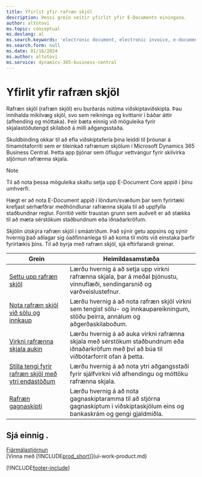 ```yaml
---
title: Yfirlit yfir rafræn skjöl
description: Þessi grein veitir yfirlit yfir E-Documents eininguna.
author: altotovi
ms.topic: conceptual
ms.devlang: al
ms.search.keywords: 'electronic document, electronic invoice, e-document, e-invoice'
ms.search.form: null
ms.date: 01/16/2024
ms.author: altotovi
ms.service: dynamics-365-business-central
---
```


# Yfirlit yfir rafræn skjöl

Rafræn skjöl (rafræn skjöl) eru burðarás nútíma viðskiptaviðskipta. Þau innihalda mikilvæg skjöl, svo sem reikninga og kvittanir í báðar áttir (afhending og móttaka). Þeir bæta einnig við möguleika fyrir skjalastöðutengd skilaboð á milli aðgangsstaða.

Skuldbinding okkar til að efla viðskiptaferla þína leiddi til þróunar á tímamótaforriti sem er tileinkað rafrænum skjölum í Microsoft Dynamics 365 Business Central. Þetta app þjónar sem öflugur vettvangur fyrir skilvirka stjórnun rafrænna skjala.

> [!NOTE]
> Til að nota þessa möguleika skaltu setja upp E-Document Core appið í þínu umhverfi.  

Hægt er að nota E-Document appið í löndum/svæðum þar sem fyrirtæki krefjast sérhæfðrar meðhöndlunar rafrænna skjala til að uppfylla staðbundnar reglur. Forritið veitir traustan grunn sem auðvelt er að stækka til að mæta sérstökum staðbundnum eða iðnaðarkröfum.

Skjölin útskýra rafræn skjöl í smáatriðum. Það sýnir getu appsins og sýnir hvernig það aðlagar sig óaðfinnanlega til að koma til móts við einstaka þarfir fyrirtækis þíns. Til að byrja með rafræn skjöl, sjá eftirfarandi greinar.

| Grein | Heimildasamstæða | 
|---------|-------------|
| [Settu upp rafræn skjöl](finance-how-setup-edocuments.md) | Lærðu hvernig á að setja upp virkni rafrænna skjala, þar á meðal þjónustu, vinnuflæði, sendingarsnið og varðveislustefnur. |
| [Nota rafræn skjöl við sölu og innkaup](finance-how-use-edocuments.md) | Lærðu hvernig á að nota rafræn skjöl virkni sem tengist sölu- og innkaupareikningum, stöðu þeirra, annálum og aðgerðaskilaboðum.| 
| [Virkni rafrænna skjala aukin](/dynamics365/business-central/dev-itpro/developer/devenv-extend-edocuments) | Lærðu hvernig á að auka virkni rafrænna skjala með sérstökum staðbundnum eða iðnaðarkröfum með því að búa til viðbótarforrit ofan á þetta. |
| [Stilla tengi fyrir rafræn skjöl með ytri endastöðum](finance-how-setup-edocuments-external.md) | Lærðu hvernig á að nota ytri aðgangsstaði fyrir sjálfvirkni við afhendingu og móttöku rafrænna skjala. |
| [Rafræn gagnaskipti](across-data-exchange.md) | Lærðu hvernig á að nota gagnaskiptaramma til að stjórna gagnaskiptum í viðskiptaskjölum eins og bankaskrám og gengi gjaldmiðla. | 

## Sjá einnig .

[Fjármálastjórnun](finance.md)  
[Vinna með [!INCLUDE[prod_short](includes/prod_short.md)]](ui-work-product.md)

[!INCLUDE[footer-include](includes/footer-banner.md)]
